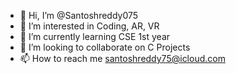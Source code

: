 - 👋 Hi, I’m @Santoshreddy075
- 👀 I’m interested in Coding, AR, VR
- 🌱 I’m currently learning CSE 1st year
- 💞️ I’m looking to collaborate on C Projects
- 📫 How to reach me santoshreddy75@icloud.com

<!---
Santoshreddy075/Santoshreddy075 is a ✨ special ✨ repository because its `README.md` (this file) appears on your GitHub profile.
You can click the Preview link to take a look at your changes.
--->
